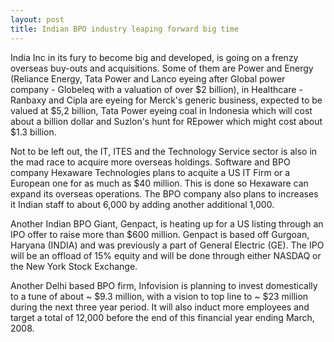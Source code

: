 ```yaml
---
layout: post
title: Indian BPO industry leaping forward big time
---
```


India Inc in its fury to become big and developed, is going on a frenzy overseas buy-outs and acquisitions. Some of them are Power and Energy (Reliance Energy, Tata Power and Lanco eyeing after Global power company - Globeleq with a valuation of over $2 billion), in Healthcare - Ranbaxy and Cipla are eyeing for Merck's generic business, expected to be valued at $5,2 billion, Tata Power eyeing coal in Indonesia which will cost about a billion dollar and Suzlon's hunt for REpower which might cost about $1.3 billion.

Not to be left out, the IT, ITES and the Technology Service sector is also in the mad race to acquire more overseas holdings. Software and BPO company Hexaware Technologies plans to acquite a US IT Firm or a European one for as much as $40 million. This is done so Hexaware can expand its overseas operations. The BPO company also plans to increases it Indian staff to about 6,000 by adding another additional 1,000.


Another Indian BPO Giant, Genpact, is heating up for a US listing through an IPO offer to raise more than $600 million. Genpact is based off Gurgoan, Haryana (INDIA) and was previously a part of General Electric (GE). The IPO will be an offload of 15% equity and will be done through either NASDAQ or the New York Stock Exchange.

Another Delhi based BPO firm, Infovision is planning to invest domestically to a tune of about ~ $9.3 million, with a vision to top line to ~ $23 million during the next three year period. It will also induct more employees and target a total of 12,000 before the end of this financial year ending March, 2008.

